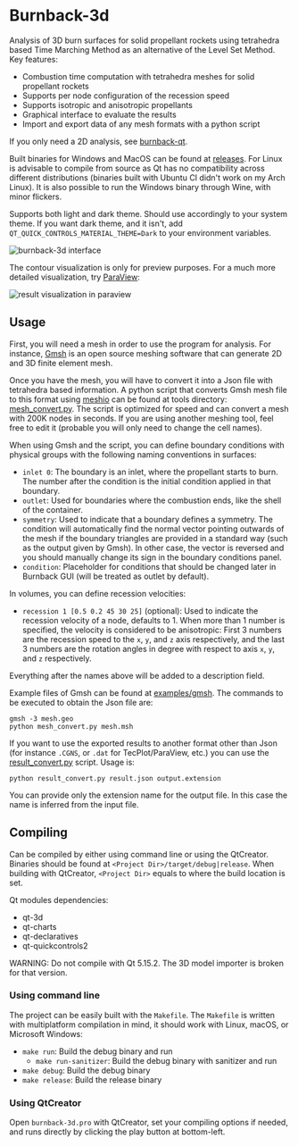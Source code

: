 # Burnback-3d

Analysis of 3D burn surfaces for solid propellant rockets using tetrahedra based Time Marching Method as an alternative of the Level Set Method. Key features:

- Combustion time computation with tetrahedra meshes for solid propellant rockets
- Supports per node configuration of the recession speed
- Supports isotropic and anisotropic propellants
- Graphical interface to evaluate the results
- Import and export data of any mesh formats with a python script

If you only need a 2D analysis, see [burnback-qt](https://codeberg.org/iff/burnback-qt).

Built binaries for Windows and MacOS can be found at [releases](https://github.com/iffse/burnback-3d/releases). For Linux is advisable to compile from source as Qt has no compatibility across different distributions (binaries built with Ubuntu CI didn't work on my Arch Linux). It is also possible to run the Windows binary through Wine, with minor flickers.

Supports both light and dark theme. Should use accordingly to your system theme. If you want dark theme, and it isn't, add `QT_QUICK_CONTROLS_MATERIAL_THEME=Dark` to your environment variables.

![burnback-3d interface](img/interface.png)

The contour visualization is only for preview purposes. For a much more detailed visualization, try [ParaView](https://www.paraview.org/):

![result visualization in paraview](img/paraview.png)

## Usage

First, you will need a mesh in order to use the program for analysis. For instance, [Gmsh](https://gmsh.info/) is an open source meshing software that can generate 2D and 3D finite element mesh.

Once you have the mesh, you will have to convert it into a Json file with tetrahedra based information. A python script that converts Gmsh mesh file to this format using [meshio](https://github.com/nschloe/meshio) can be found at tools directory: [mesh_convert.py](./tools/mesh_convert.py). The script is optimized for speed and can convert a mesh with 200K nodes in seconds. If you are using another meshing tool, feel free to edit it (probable you will only need to change the cell names).

When using Gmsh and the script, you can define boundary conditions with physical groups with the following naming conventions in surfaces:

- `inlet 0`: The boundary is an inlet, where the propellant starts to burn. The number after the condition is the initial condition applied in that boundary.
- `outlet`: Used for boundaries where the combustion ends, like the shell of the container.
- `symmetry`: Used to indicate that a boundary defines a symmetry. The condition will automatically find the normal vector pointing outwards of the mesh if the boundary triangles are provided in a standard way (such as the output given by Gmsh). In other case, the vector is reversed and you should manually change its sign in the boundary conditions panel.
- `condition`: Placeholder for conditions that should be changed later in Burnback GUI (will be treated as outlet by default).

In volumes, you can define recession velocities:

- `recession 1 [0.5 0.2 45 30 25]` (optional): Used to indicate the recession velocity of a node, defaults to 1. When more than 1 number is specified, the velocity is considered to be anisotropic: First 3 numbers are the recession speed to the `x`, `y`, and `z` axis respectively, and the last 3 numbers are the rotation angles in degree with respect to axis `x`, `y`, and `z` respectively.

Everything after the names above will be added to a description field.

Example files of Gmsh can be found at [examples/gmsh](./examples/gmsh). The commands to be executed to obtain the Json file are:
```shell
gmsh -3 mesh.geo
python mesh_convert.py mesh.msh
```

If you want to use the exported results to another format other than Json (for instance `.CGNS`, or `.dat` for TecPlot/ParaView, etc.) you can use the [result_convert.py](./tools/result_convert.py) script. Usage is:
```shell
python result_convert.py result.json output.extension
```
You can provide only the extension name for the output file. In this case the name is inferred from the input file.

## Compiling

Can be compiled by either using command line or using the QtCreator. Binaries should be found at `<Project Dir>/target/debug|release`. When building with QtCreator, `<Project Dir>` equals to where the build location is set.

Qt modules dependencies:

- qt-3d
- qt-charts
- qt-declaratives
- qt-quickcontrols2

WARNING: Do not compile with Qt 5.15.2. The 3D model importer is broken for that version.

### Using command line

The project can be easily built with the `Makefile`. The `Makefile` is written with multiplatform compilation in mind, it should work with Linux, macOS, or Microsoft Windows:

- `make run`: Build the debug binary and run
	- `make run-sanitizer`: Build the debug binary with sanitizer and run
- `make debug`: Build the debug binary
- `make release`: Build the release binary

### Using QtCreator

Open `burnback-3d.pro` with QtCreator, set your compiling options if needed, and runs directly by clicking the play button at bottom-left.

